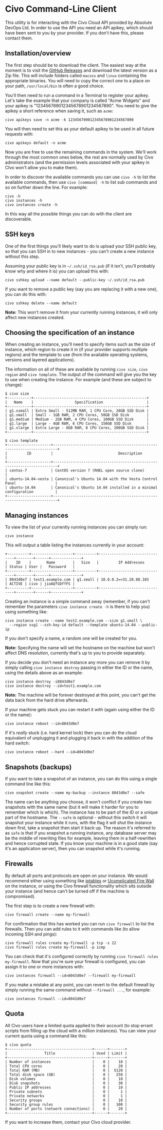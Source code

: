 # Civo Command-Line Client

This utility is for interacting with the Civo Cloud API provided by Absolute DevOps Ltd. In order to use the API you need an API apikey, which should have been sent to you by your provider. If you don't have this, please contact them.

## Installation/overview

The first step should be to download the client.  The easiest way at the moment is to visit the [GitHub Releases](https://github.com/absolutedevops/civo/releases) and download the latest version as a Zip file.  This will include folders called `macosx` and `linux` containing the appropriate binaries.  You will need to copy the correct one to a place on your path, `/usr/local/bin` is often a good choice.

You'll then need to run a command in a Terminal to register your apikey. Let's take the example that your company is called "Acme Widgets" and your apikey is "123456789012345678901234567890". You need to give the apikey a short reference when saving it, such as `acme`:

```
civo apikeys save -n acme -k 123456789012345678901234567890
```

You will then need to set this as your default apikey to be used in all future requests with:

```
civo apikeys default -n acme
```

Now you are free to use the remaining commands in the system. We'll work through the most common ones below, the rest are normally used by Civo administrators (and the permission levels associated with your apikey in CIvo won't allow you to make them).

In order to discover the available commands you can use `civo -h` to list the available commands, then use `civo [command] -h` to list sub commands and so on further down the line.  For example:

```
civo -h
civo instances -h
civo instances create -h
```

In this way all the possible things you can do with the client are discoverable.


## SSH keys

One of the first things you'll likely want to do is upload your SSH public key, so that you can SSH in to new instances - you can't create a new instance without this step.

Assuming your public key is in `~/.ssh/id_rsa.pub` (if it isn't, you'll probably know why and where it is) you can upload this with:

```
civo sshkey upload --name default --public-key ~/.ssh/id_rsa.pub
```

If you want to remove a public key (say you are replacing it with a new one), you can do this with:

```
civo sshkey delete --name default
```

**Note:** This won't remove it from your currently running instances, it will only affect new instances created.


## Choosing the specification of an instance
When creating an instance, you'll need to specify items such as the size of instance, which region to create it in (if your provider supports multiple regions) and the template to use (from the available operating systems, versions and layered applications).

The information on all of these are available by running `civo size`, `civo region` and `civo template`.  The output of the command will give you the key to use when creating the instance.  For example (and these are subject to change):

```
$ civo size
+-----------+----------------------------------------------------+
|   Name    |                   Specification                    |
+-----------+----------------------------------------------------+
| g1.xsmall | Extra Small - 512MB RAM, 1 CPU Core, 20GB SSD Disk |
| g1.small  | Small - 1GB RAM, 2 CPU Cores, 50GB SSD Disk        |
| g1.medium | Medium - 2GB RAM, 4 CPU Cores, 100GB SSD Disk      |
| g1.large  | Large - 4GB RAM, 6 CPU Cores, 150GB SSD Disk       |
| g1.xlarge | Extra Large - 8GB RAM, 8 CPU Cores, 200GB SSD Disk |
+-----------+----------------------------------------------------+

$ civo template
+--------------------+------------------------------------------------------------------------+
|         ID         |                              Description                               |
+--------------------+------------------------------------------------------------------------+
| centos-7           | CentOS version 7 (RHEL open source clone)                              |
| ubuntu-14.04-vesta | Canonical's Ubuntu 14.04 with the Vesta Control Panel                  |
| ubuntu-14.04       | Canonical's Ubuntu 14.04 installed in a minimal configuration          |
+--------------------+------------------------------------------------------------------------+
```


## Managing instances

To view the list of your currently running instances you can simply run:

```
civo instance
```

This will output a table listing the instances currently in your account:

```
+----------+-------------------+----------+-------------------------------+--------+------+--------------+
|    ID    |       Name        |   Size   |         IP Addresses          | Status | User |   Password   |
+----------+-------------------+----------+-------------------------------+--------+------+--------------+
| 8043d0e7 | test1.example.com | g1.small | 10.0.0.2=>31.28.88.103        | ACTIVE | civo | jioAQfSDffFS |
+----------+-------------------+----------+-------------------------------+--------+------+--------------+
```

Creating an instance is a simple command away (remember, if you can't remember the parameters `civo instance create -h` is there to help you) using something like:

```
civo instance create --name test2.example.com --size g1.small \
  --region svg1 --ssh-key-id default --template ubuntu-14.04 --public-ip
```

If you don't specify a name, a random one will be created for you.

**Note:** Specifying the name will set the hostname on the machine but won't affect DNS resolution, currently that's up to you to provide separately.

If you decide you don't need an instance any more you can remove it by simply calling `civo instance destroy` passing in either the ID or the name, using the details above as an example:

```
civo instance destroy -i8043d0e7
civo instance destroy --id=test1.example.com
```

**Note:** The machine will be forever destroyed at this point, you can't get the data back from the hard drive afterwards.

If your machine gets stuck you can restart it with (again using either the ID or the name):

```
civo instance reboot --id=8043d0e7
```

If it's *really* stuck (i.e. hard kernel lock) then you can do the cloud equivalent of unplugging it and plugging it back in with the addition of the hard switch:

```
civo instance reboot --hard --id=8043d0e7
```

## Snapshots (backups)

If you want to take a snapshot of an instance, you can do this using a single command line like this:

```
civo snapshot create --name my-backup --instance 8043d0e7 --safe
```

The name can be anything you choose, it won't conflict if you create two snapshots with the same name (but it will make it harder for you to remember which is which).  The instance has to be part of the ID or a unique part of the hostname.  The `--safe` is optional - without this switch it will snapshot your instance while it runs, with the flag it will shut the instance down first, take a snapshot then start it back up.  The reason it's referred to as `safe` is that if you snapshot a running instance, any database server may be the middle of rewriting files for example, leaving them in a half-rewritten and hence corrupted state. If you know your machine is in a good state (say it's an application server), then you can snapshot while it's running.

## Firewalls

By default all ports and protocols are open on your instance.  We would recommend either using something like [iptables](http://netfilter.org/projects/iptables/) or [Ucomplicated Fire Wall](https://help.ubuntu.com/community/UFW) on the instance, or using the Civo firewall functionality which sits outside your instance (and hence can't be turned off if the machine is compromised).

The first step is to create a new firewall with:

```
civo firewall create --name my-firewall
```

For confirmation that this has worked you can run `civo firewall` to list the firewalls. Then you can add rules to it with commands like (to allow incoming SSH and pings):

```
civo firewall rules create my-firewall -p tcp -s 22
civo firewall rules create my-firewall -p icmp
```

You can check that it's configured correctly by running `civo firewall rules my-firewall`. Now that you're sure your firewall is configured, you can assign it to one or more instances with:

```
civo instances firewall --id=8043d0e7 --firewall my-firewall
```

If you make a mistake at any point, you can revert to the default firewall by simply running the same command without `--firewall ...`, for example:

```
civo instances firewall --id=8043d0e7
```

## Quota

All Civo users have a limited quota applied to their account (to stop errant scripts from filling up the cloud with a million instances).  You can view your current quota using a command like this:

```
$ civo quota
+---------------------------------------+------+-------+
|                 Title                 | Used | Limit |
+---------------------------------------+------+-------+
| Number of instances                   |    0 |    10 |
| Total CPU cores                       |    0 |    20 |
| Total RAM (MB)                        |    0 |  5120 |
| Total disk space (GB)                 |    0 |   250 |
| Disk volumes                          |    0 |    10 |
| Disk snapshots                        |    0 |    30 |
| Public IP addresses                   |    0 |    10 |
| Private subnets                       |    0 |     1 |
| Private networks                      |    0 |     1 |
| Security groups                       |    0 |    10 |
| Security group rules                  |    0 |   100 |
| Number of ports (network connections) |    0 |    20 |
+---------------------------------------+------+-------+
```

If you want to increase them, contact your Civo cloud provider.
